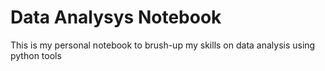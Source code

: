 # Data Analysys Notebook

This is my personal notebook to brush-up my skills on data analysis using python tools


